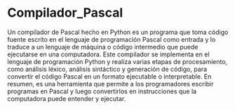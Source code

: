 # Compilador_Pascal

Un compilador de Pascal hecho en Python es un programa que toma código fuente escrito en el lenguaje de programación Pascal como entrada y lo traduce a un lenguaje de máquina o código intermedio que puede ejecutarse en una computadora. Este compilador se implementa en el lenguaje de programación Python y realiza varias etapas de procesamiento, como análisis léxico, análisis sintáctico y generación de código, para convertir el código Pascal en un formato ejecutable o interpretable. En resumen, es una herramienta que permite a los programadores escribir programas en Pascal y luego convertirlos en instrucciones que la computadora puede entender y ejecutar.
